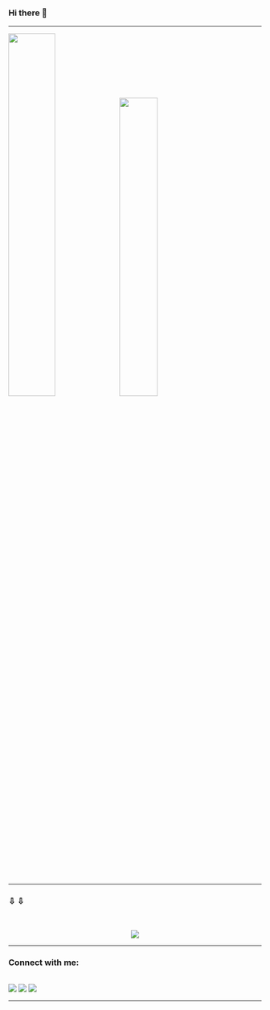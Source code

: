 ### Hi there 👋

--------------------



<a href="https://github.com/Pedro-maciel-pinheiro"></a>
<img width="43%"  src="https://github-readme-stats.vercel.app/api?username=Pedro-maciel-pinheiro&show_icons=true&theme=react&hide_border=true&bg_color=0D1117" alt="">
<img width="39%"  src="https://github-readme-stats.vercel.app/api/top-langs/?username=Pedro-maciel-pinheiro&layout=compact&theme=react&hide_border=true&bg_color=0D1117" alt="">

--------------------


 ### ⇩     ⇩ 


<div style="display: inline_block"><br>
   <p align="center">
  <a href="https://skillicons.dev">
    <img src="https://skillicons.dev/icons?i=git,github,javascript,typescript" />
  </a>
</p>
  
  
  
</div>

--------------------

### Connect with me:

<div><br>
<a href="https://www.linkedin.com/in/jpmp1998/" target="_blank"><img src="https://img.shields.io/badge/-LinkedIn-%230077B5?style=for-the-badge&logo=linkedin&logoColor=white" target="_blank"></a> 
<a href = "mailto:shionlk98@gmail.com"><img src="https://img.shields.io/badge/-Gmail-%23333?style=for-the-badge&logo=gmail&logoColor=white" target="_blank"></a>
<a href="https://discord.gg/BkT2fn3RTS" target="_blank"><img src="https://img.shields.io/badge/Discord-7289DA?style=for-the-badge&logo=discord&logoColor=white" target="_blank"></a> 
</div>

--------------------

